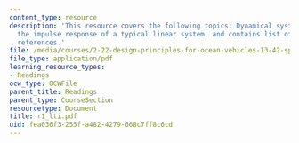 ```yaml
---
content_type: resource
description: 'This resource covers the following topics: Dynamical systems, finding
  the impulse response of a typical linear system, and contains list of some useful
  references.'
file: /media/courses/2-22-design-principles-for-ocean-vehicles-13-42-spring-2005/fea036f3255fa4824279668c7ff8c6cd_r1_lti.pdf
file_type: application/pdf
learning_resource_types:
- Readings
ocw_type: OCWFile
parent_title: Readings
parent_type: CourseSection
resourcetype: Document
title: r1_lti.pdf
uid: fea036f3-255f-a482-4279-668c7ff8c6cd
---
```

